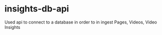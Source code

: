 # insights-db-api
Used api to connect to a database in order to in ingest Pages, Videos, Video Insights
